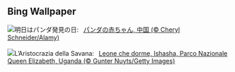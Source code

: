 ## Bing Wallpaper
![](https://www.bing.com/th?id=OHR.PandaSnow_JA-JP3991253092_UHD.jpg&w=1000)明日はパンダ発見の日:&nbsp;&ensp;[パンダの赤ちゃん, 中国 (© Cheryl Schneider/Alamy)](https://www.bing.com/th?id=OHR.PandaSnow_JA-JP3991253092_UHD.jpg)
<br><br/>
![](https://www.bing.com/th?id=OHR.NappingLion_IT-IT9842565728_UHD.jpg&w=1000)L’Aristocrazia della Savana:&nbsp;&ensp;[Leone che dorme, Ishasha, Parco Nazionale Queen Elizabeth, Uganda (© Gunter Nuyts/Getty Images)](https://www.bing.com/th?id=OHR.NappingLion_IT-IT9842565728_UHD.jpg)
<br><br/>
